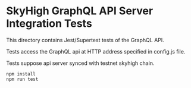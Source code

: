 # SkyHigh GraphQL API Server Integration Tests

This directory contains Jest/Supertest tests of the GraphQL API.

Tests access the GraphQL api at HTTP address specified in config.js file.

Tests suppose api server synced with testnet skyhigh chain.

```
npm install
npm run test
```

